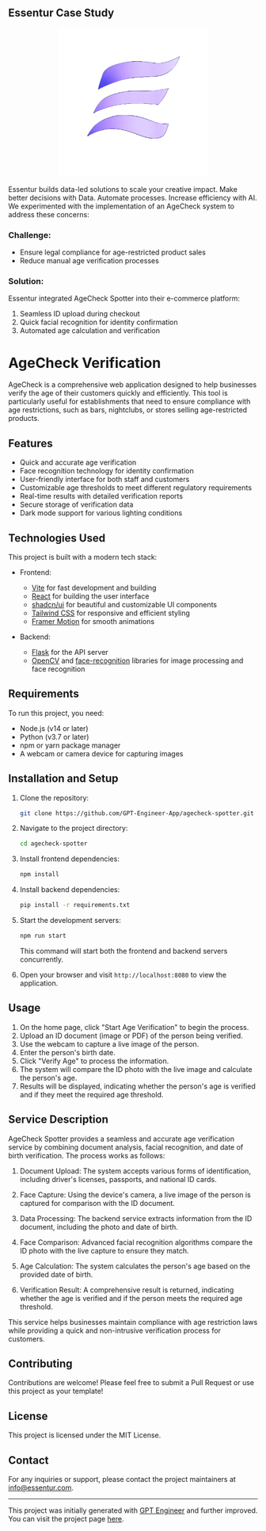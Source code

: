 ## Essentur Case Study

<p align="center">
  <img src="public/essentur transparent.png" alt="Essentur Logo" width="300" height="300">
</p>

Essentur builds data-led solutions to scale your creative impact. Make better decisions with Data. Automate processes. Increase efficiency with AI. We experimented with the implementation of an AgeCheck system to address these concerns:

### Challenge:
- Ensure legal compliance for age-restricted product sales
- Reduce manual age verification processes

### Solution:
Essentur integrated AgeCheck Spotter into their e-commerce platform:
1. Seamless ID upload during checkout
2. Quick facial recognition for identity confirmation
3. Automated age calculation and verification


# AgeCheck Verification

AgeCheck is a comprehensive web application designed to help businesses verify the age of their customers quickly and efficiently. This tool is particularly useful for establishments that need to ensure compliance with age restrictions, such as bars, nightclubs, or stores selling age-restricted products.

## Features

- Quick and accurate age verification
- Face recognition technology for identity confirmation
- User-friendly interface for both staff and customers
- Customizable age thresholds to meet different regulatory requirements
- Real-time results with detailed verification reports
- Secure storage of verification data
- Dark mode support for various lighting conditions


## Technologies Used

This project is built with a modern tech stack:

- Frontend:
  - [Vite](https://vitejs.dev/) for fast development and building
  - [React](https://reactjs.org/) for building the user interface
  - [shadcn/ui](https://ui.shadcn.com/) for beautiful and customizable UI components
  - [Tailwind CSS](https://tailwindcss.com/) for responsive and efficient styling
  - [Framer Motion](https://www.framer.com/motion/) for smooth animations

- Backend:
  - [Flask](https://flask.palletsprojects.com/) for the API server
  - [OpenCV](https://opencv.org/) and [face-recognition](https://github.com/ageitgey/face_recognition) libraries for image processing and face recognition

## Requirements

To run this project, you need:

- Node.js (v14 or later)
- Python (v3.7 or later)
- npm or yarn package manager
- A webcam or camera device for capturing images

## Installation and Setup

1. Clone the repository:
   ```sh
   git clone https://github.com/GPT-Engineer-App/agecheck-spotter.git
   ```

2. Navigate to the project directory:
   ```sh
   cd agecheck-spotter
   ```

3. Install frontend dependencies:
   ```sh
   npm install
   ```

4. Install backend dependencies:
   ```sh
   pip install -r requirements.txt
   ```

5. Start the development servers:
   ```sh
   npm run start
   ```

   This command will start both the frontend and backend servers concurrently.

6. Open your browser and visit `http://localhost:8080` to view the application.

## Usage

1. On the home page, click "Start Age Verification" to begin the process.
2. Upload an ID document (image or PDF) of the person being verified.
3. Use the webcam to capture a live image of the person.
4. Enter the person's birth date.
5. Click "Verify Age" to process the information.
6. The system will compare the ID photo with the live image and calculate the person's age.
7. Results will be displayed, indicating whether the person's age is verified and if they meet the required age threshold.

## Service Description

AgeCheck Spotter provides a seamless and accurate age verification service by combining document analysis, facial recognition, and date of birth verification. The process works as follows:

1. Document Upload: The system accepts various forms of identification, including driver's licenses, passports, and national ID cards.

2. Face Capture: Using the device's camera, a live image of the person is captured for comparison with the ID document.

3. Data Processing: The backend service extracts information from the ID document, including the photo and date of birth.

4. Face Comparison: Advanced facial recognition algorithms compare the ID photo with the live capture to ensure they match.

5. Age Calculation: The system calculates the person's age based on the provided date of birth.

6. Verification Result: A comprehensive result is returned, indicating whether the age is verified and if the person meets the required age threshold.

This service helps businesses maintain compliance with age restriction laws while providing a quick and non-intrusive verification process for customers.

## Contributing

Contributions are welcome! Please feel free to submit a Pull Request or use this project as your template!

## License

This project is licensed under the MIT License.

## Contact

For any inquiries or support, please contact the project maintainers at info@essentur.com.

---

This project was initially generated with [GPT Engineer](https://gptengineer.app) and further improved. You can visit the project page [here](https://gptengineer.app/projects/6f6cd390-03bf-4851-85d8-065480b1bf8b/improve).
